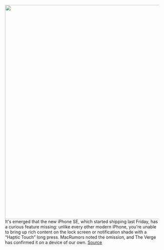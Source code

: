 <img src='https://cdn.vox-cdn.com/thumbor/R7OyufP6Irtgl-xuWN9JcHY7B7I=/0x0:2040x1360/1200x800/filters:focal(857x517:1183x843)/cdn.vox-cdn.com/uploads/chorus_image/image/66718600/vpavic_042020_3980_0055.0.jpg' width='700px' /><br/>
It's emerged that the new iPhone SE, which started shipping last Friday, has a curious feature missing: unlike every other modern iPhone, you're unable to bring up rich content on the lock screen or notification shade with a “Haptic Touch” long press. MacRumors noted the omission, and The Verge has confirmed it on a device of our own.
<a href='https://www.theverge.com/2020/4/28/21239413/iphone-se-2-2020-haptic-touch-notifications-dont-work'> Source <a/>